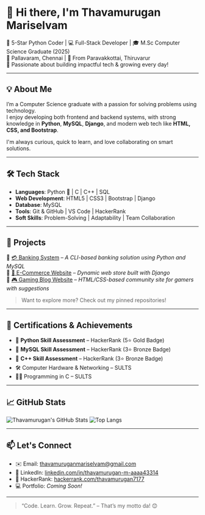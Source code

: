 # 👋 Hi there, I'm Thavamurugan Mariselvam

🌟 5-Star Python Coder | 💻 Full-Stack Developer | 🎓 M.Sc Computer Science Graduate (2025)  
📍 Pallavaram, Chennai | 🏡 From Paravakkottai, Thiruvarur  
🚀 Passionate about building impactful tech & growing every day!

---

## 💡 About Me

I’m a Computer Science graduate with a passion for solving problems using technology.  
I enjoy developing both frontend and backend systems, with strong knowledge in **Python**, **MySQL**, **Django**, and modern web tech like **HTML, CSS, and Bootstrap**.

I'm always curious, quick to learn, and love collaborating on smart solutions.

---

## 🛠️ Tech Stack

- **Languages**: Python 🐍 | C | C++ | SQL  
- **Web Development**: HTML5 | CSS3 | Bootstrap | Django  
- **Database**: MySQL  
- **Tools**: Git & GitHub | VS Code | HackerRank  
- **Soft Skills**: Problem-Solving | Adaptability | Team Collaboration

---

## 📁 Projects

🔹 [💳 Banking System](https://github.com/Thava7177/BankingSystem-Python-MySQL) – *A CLI-based banking solution using Python and MySQL*  
🔹 [🛒 E-Commerce Website](https://github.com/Thava7177/E-Commerce-Django) – *Dynamic web store built with Django*  
🔹 [🎮 Gaming Blog Website](https://github.com/Thava7177/Gamers-Community) – *HTML/CSS-based community site for gamers with suggestions*  

> Want to explore more? Check out my pinned repositories!

---

## 📜 Certifications & Achievements

- 🥇 **Python Skill Assessment** – HackerRank (5⭐ Gold Badge)  
- 🥉 **MySQL Skill Assessment** – HackerRank (3⭐ Bronze Badge)  
- 🥉 **C++ Skill Assessment** – HackerRank (3⭐ Bronze Badge)  
- 🛠️ Computer Hardware & Networking – SULTS  
- 👨‍💻 Programming in C – SULTS  

---

## 📈 GitHub Stats

![Thavamurugan's GitHub Stats](https://github-readme-stats.vercel.app/api?username=Thava7177&show_icons=true&theme=radical)
![Top Langs](https://github-readme-stats.vercel.app/api/top-langs/?username=Thava7177&layout=compact&theme=radical)

---

## 📫 Let's Connect

- ✉️ Email: [thavamuruganmariselvam@gmail.com](mailto:thavamuruganmariselvam@gmail.com)  
- 💼 LinkedIn: [linkedin.com/in/thavamurugan-m-aaaa43314](https://www.linkedin.com/in/thavamurugan-m-aaaa43314/)  
- 🧠 HackerRank: [hackerrank.com/thavamurugan7177](https://www.hackerrank.com/profile/thavamurugan7177)  
- 💻 Portfolio: *Coming Soon!*

---

> “Code. Learn. Grow. Repeat.” – That’s my motto da! 😊

